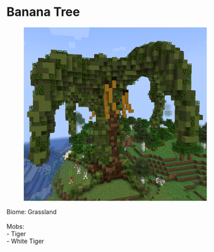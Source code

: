 # Banana Tree



<figure><img src="../../../../.gitbook/assets/image (5) (1) (1).png" alt=""><figcaption></figcaption></figure>

Biome: Grassland\
\
Mobs:\
\- Tiger\
\- White Tiger
